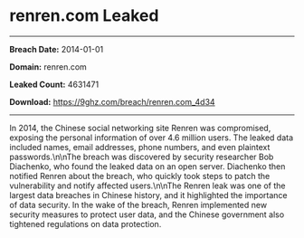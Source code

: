 # renren.com Leaked

------------
**Breach Date:** 2014-01-01

**Domain:** renren.com

**Leaked Count:** 4631471

**Download:** https://9ghz.com/breach/renren.com_4d34

------------
In 2014, the Chinese social networking site Renren was compromised, exposing the personal information of over 4.6 million users. The leaked data included names, email addresses, phone numbers, and even plaintext passwords.\n\nThe breach was discovered by security researcher Bob Diachenko, who found the leaked data on an open server. Diachenko then notified Renren about the breach, who quickly took steps to patch the vulnerability and notify affected users.\n\nThe Renren leak was one of the largest data breaches in Chinese history, and it highlighted the importance of data security. In the wake of the breach, Renren implemented new security measures to protect user data, and the Chinese government also tightened regulations on data protection.
